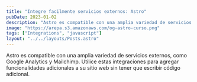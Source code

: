 ```yaml
---
title: "Integre facilmente servicios externos: Astro"
pubDate: 2023-01-02
description: "Astro es compatible con una amplia variedad de servicios externos"
image: "https://arepa.s3.amazonaws.com/og-astro-curso.png"
tags: ["Integrations", "javascript"]
layout: "../../layouts/Posts.astro"
---
```


Astro es compatible con una amplia variedad de servicios externos, como Google Analytics y Mailchimp. Utilice estas integraciones para agregar funcionalidades adicionales a su sitio web sin tener que escribir código adicional.